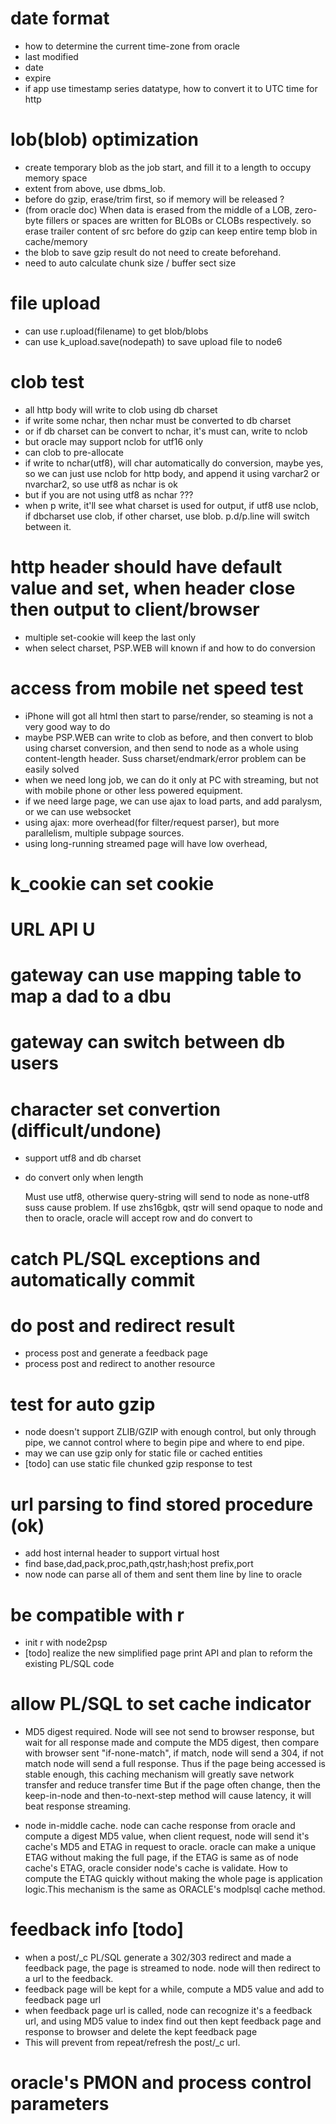 # date format

* how to determine the current time-zone from oracle
* last modified
* date
* expire
* if app use timestamp series datatype, how to convert it to UTC time for http

# lob(blob) optimization

* create temporary blob as the job start, and fill it to a length to occupy memory space
* extent from above, use dbms_lob.
* before do gzip, erase/trim first, so if memory will be released ?
* (from oracle doc) When data is erased from the middle of a LOB, zero-byte fillers or spaces are written for BLOBs or CLOBs respectively. so erase trailer content of src before do gzip can keep entire temp blob in cache/memory
* the blob to save gzip result do not need to create beforehand. 
* need to auto calculate chunk size / buffer sect size

# file upload

* can use r.upload(filename) to get blob/blobs
* can use k_upload.save(nodepath) to save upload file to node6

# clob test

* all http body will write to clob using db charset
* if write some nchar, then nchar must be converted to db charset
* or if db charset can be convert to nchar, it's must can, write to nclob
* but oracle may support nclob for utf16 only
* can clob to pre-allocate
* if write to nchar(utf8), will char automatically do conversion, maybe yes, so we can just use nclob for http body, and append it using varchar2 or nvarchar2, so use utf8 as nchar is ok
* but if you are not using utf8 as nchar ???
* when p write, it'll see what charset is used for output, if utf8 use nclob, if dbcharset use clob, if other charset, use blob.
p.d/p.line will switch between it.


# http header should have default value and set, when header close then output to client/browser

* multiple set-cookie will keep the last only
* when select charset, PSP.WEB will known if and how to do conversion

# access from mobile net speed test

* iPhone will got all html then start to parse/render, so steaming is not a very good way to do
* maybe PSP.WEB can write to clob as before, and then convert to blob using charset conversion, and then send to node as a whole using content-length header. Suss charset/endmark/error problem can be easily solved
* when we need long job, we can do it only at PC with streaming, but not with mobile phone or other less powered equipment.
* if we need large page, we can use ajax to load parts, and add paralysm, or we can use websocket
* using ajax: more overhead(for filter/request parser), but more parallelism, multiple subpage sources.
* using long-running streamed page will have low overhead,

# k_cookie can set cookie



# URL API U

# gateway can use mapping table to map a dad to a dbu

# gateway can switch between db users

# character set convertion (difficult/undone)

* support utf8 and db charset
* do convert only when length

  Must use utf8, otherwise query-string will send to node as none-utf8 suss cause problem.
  If use zhs16gbk, qstr will send opaque to node and then to oracle, oracle will accept row and do convert to

# catch PL/SQL exceptions and automatically commit



# do post and redirect result

* process post and generate a feedback page
* process post and redirect to another resource

# test for auto gzip

* node doesn't support ZLIB/GZIP with enough control, but only through pipe, we cannot control where to begin pipe and where to end pipe.
* may we can use gzip only for static file or cached entities
* [todo] can use static file chunked gzip response to test

# url parsing to find stored procedure (ok)

* add host internal header to support virtual host
* find base,dad,pack,proc,path,qstr,hash;host prefix,port
* now node can parse all of them and sent them line by line to oracle
	
# be compatible with r

* init r with node2psp
* [todo] realize the new simplified page print API and plan to reform the existing PL/SQL code

# allow PL/SQL to set cache indicator

* MD5 digest required. Node will see not send to browser response, but wait for all response made and compute the MD5 digest, then compare with browser sent "if-none-match", if match, node will send a 304, if not match node will send a full response.
	Thus if the page being accessed is stable enough, this caching mechanism will greatly save network transfer and reduce transfer time
	But if the page often change, then the keep-in-node and then-to-next-step method will cause latency, it will beat response streaming.
	
* node in-middle cache.
 node can cache response from oracle and compute a digest MD5 value, when client request, node will send it's cache's MD5 and ETAG in request to oracle. oracle can make a unique ETAG without making the full page, if the ETAG is same as of node cache's ETAG, oracle consider node's cache is validate. How to compute the ETAG quickly without making the whole page is application logic.This mechanism is the same as ORACLE's modplsql cache method.

# feedback info [todo]

* when a post/_c PL/SQL generate a 302/303 redirect and made a feedback page, the page is streamed to node.
 node will then redirect to a url to the feedback.
* feedback page will be kept for a while, compute a MD5 value and add to feedback page url
* when feedback page url is called, node can recognize it's a feedback url, and using MD5 value to index find out then kept feedback page and response to browser and delete the kept feedback page
* This will prevent from repeat/refresh the post/_c url.

# oracle's PMON and process control parameters
